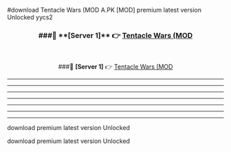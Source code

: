 #download Tentacle Wars (MOD A.PK [MOD] premium latest version Unlocked yycs2 



<div align="center">
<h3>###🔹 **[Server 1]** 👉 <a href="https://download1apk.web.app/">Tentacle Wars (MOD</a></h3><br>


###🔹 **[Server 1]** 👉 <a href="https://download1apk.web.app/">Tentacle Wars (MOD</a></h3>
</div>



----------------------------------------------------------

----------------------------------------------------------

----------------------------------------------------------

----------------------------------------------------------

----------------------------------------------------------

----------------------------------------------------------

----------------------------------------------------------

download premium latest version Unlocked

download premium latest version Unlocked
